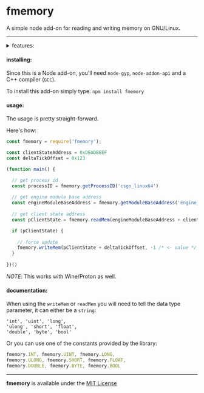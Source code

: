 # fmemory
A simple node add-on for reading and writing memory on GNU/Linux.

***

<details>
<summary>features:</summary>

- memory reading
- memory writing
- pattern scanning (still wip)
- get process id through process name
- get module base address through module name
- get call address
- get the absolute location of an address (get absolute address)

**todo:**

- vector3d and vector2d support _(read, write)_
- ability to call virtual functions
- be able to get the absolute address
- shellcode execution _(maybe)_

:construction: *more to come..*

</details>

<h4>installing:</h4>

Since this is a Node add-on, you'll need `node-gyp`, `node-addon-api` and a C++ compiler (`GCC`).

To install this add-on simply type: `npm install fmemory`

<h4>usage:</h4>

The usage is pretty straight-forward.

Here's how:


```javascript
const fmemory = require('fmemory');

const clientStateAddress = 0xDEADBEEF
const deltaTickOffset = 0x123

(function main() {

  // get process id
  const processID = fmemory.getProcessID('csgo_linux64')
  
  // get engine module base address
  const engineModuleBaseAddress = fmemory.getModuleBaseAddress('engine_client.so', processID)
  
  // get client state address
  const pClientState = fmemory.readMem(engineModuleBaseAddress + clientStateAddress, fmemory.INT)

  if (pClientState) {
    
    // force update
    fmemory.writeMem(pClientState + deltaTickOffset, -1 /* <- value */, fmemory.BYTE)
  } 
  
})()
```
_NOTE_: This works with Wine/Proton as well.

<h4>documentation:</h4>

When using the `writeMem` or `readMem` you will need to tell the data type parameter, it can either be a `string`:

```
'int', 'uint', 'long',
'ulong', 'short', 'float',
'double', 'byte', 'bool'
```
Or you can use one of the constants provided by the library:

```javascript
fmemory.INT, fmemory.UINT, fmemory.LONG,
fmemory.ULONG, fmemory.SHORT, fmemory.FLOAT,
fmemory.DOUBLE, fmemory.BYTE, fmemory.BOOL
```

***

**fmemory** is available under the [MIT License](https://github.com/otvv/fmemory/blob/master/LICENSE)

